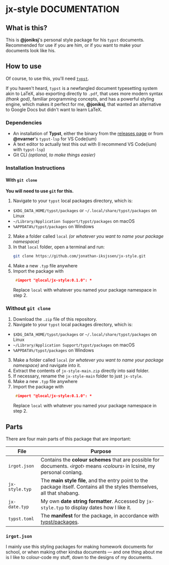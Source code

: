 # jx-style DOCUMENTATION

## What is this?
This is **@joniksj**'s personal style package for his `typst` documents. Recommended for use if you are him, or if you want to make your documents look like his.

## How to use
Of course, to use this, you'll need [`typst`](https://github.com/typst/typst).

If you haven't heard, `typst` is a newfangled document typesetting system akin to LaTeX, also exporting directly to `.pdf`, that uses more modern syntax *(thank god)*, familiar programming concepts, and has a powerful styling engine, which makes it perfect for me, **@joniksj**, that wanted an alternative to Google Docs but didn't want to learn LaTeX.

### Dependencies

- An installation of **Typst**, either the binary from the [releases page](https://github.com/typst/typst/releases/) or from **@nvarner**'s `typst-lsp` for VS Code(ium)
- A text editor to actually test this out with (I recommend VS Code(ium) with `typst-lsp`)
- Git CLI *(optional, to make things easier)*

### Installation Instructions

#### With `git clone`
**You will need to use `git` for this.**
1. Navigate to your `typst` local packages directory, which is:
  - `$XDG_DATA_HOME/typst/packages` or `~/.local/share/typst/packages` on Linux
  - `~/Library/Application Support/typst/packages` on macOS
  - `%APPDATA%/typst/packages` on Windows
2. Make a folder called `local` *(or whatever you want to name your package namespace)*
3. In that `local` folder, open a terminal and run:
    ```bash
    git clone https://github.com/jonathan-iksjssen/jx-style.git
    ```
4. Make a new `.typ` file anywhere
5. Import the package with
   ```c
    #import "@local/jx-style:0.1.0": *
   ```
   Replace `local` with whatever you named your package namespace in step 2.

### Without `git clone`

1. Download the `.zip` file of this repository.
2. Navigate to your `typst` local packages directory, which is:
  - `$XDG_DATA_HOME/typst/packages` or `~/.local/share/typst/packages` on Linux
  - `~/Library/Application Support/typst/packages` on macOS
  - `%APPDATA%/typst/packages` on Windows
3. Make a folder called `local` *(or whatever you want to name your package namespace)* and navigate into it.
4. Extract the contents of `jx-style-main.zip` directly into said folder.
5. If necessary, rename the `jx-style-main` folder to just `jx-style`.
6. Make a new `.typ` file anywhere
7. Import the package with
   ```c
    #import "@local/jx-style:0.1.0": *
   ```
   Replace `local` with whatever you named your package namespace in step 2.

## Parts

There are four main parts of this package that are important:

| File | Purpose |
|---|---|
`irgot.json` | Contains the **colour schemes** that are possible for documents. *‹irgot›* means *‹colours›* in Icsine, my personal conlang.
`jx-style.typ` | The **main style file**, and the entry point to the package itself. Contains all the styles themselves, all that shabang.
`jx-date.typ` | My own **date string formatter**. Accessed by `jx-style.typ` to display dates how I like it.
`typst.toml` | The **manifest** for the package, in accordance with [typst/packages](https://github.com/typst/packages).

### `irgot.json`

I mainly use this styling packages for making homework documents for school, or when making other kindsa documents — and one thing about me is I like to colour-code my stuff, down to the designs of my documents. 
